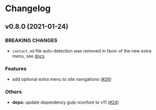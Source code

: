# Changelog

## v0.8.0 (2021-01-24)

### BREAKING CHANGES

- `contact.md` file auto-detection was removed in favor of the new extra menu, see [docs](https://hugo-geekblog.geekdocs.de/posts/getting-started/#extra-menu)

### Features

- add optional extra menu to site navigations ([#26](https://github.com/thegeeklab/hugo-geekblog/issues/26))

### Others

- **deps:** update dependency gulp-iconfont to v11 ([#24](https://github.com/thegeeklab/hugo-geekblog/issues/24))
